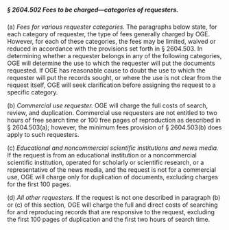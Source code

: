 ##### § 2604.502 Fees to be charged—categories of requesters. #####

(a) *Fees for various requester categories.* The paragraphs below state, for each category of requester, the type of fees generally charged by OGE. However, for each of these categories, the fees may be limited, waived or reduced in accordance with the provisions set forth in § 2604.503. In determining whether a requester belongs in any of the following categories, OGE will determine the use to which the requester will put the documents requested. If OGE has reasonable cause to doubt the use to which the requester will put the records sought, or where the use is not clear from the request itself, OGE will seek clarification before assigning the request to a specific category.

(b) *Commercial use requester.* OGE will charge the full costs of search, review, and duplication. Commercial use requesters are not entitled to two hours of free search time or 100 free pages of reproduction as described in § 2604.503(a); however, the minimum fees provision of § 2604.503(b) does apply to such requesters.

(c) *Educational and noncommercial scientific institutions and news media.* If the request is from an educational institution or a noncommercial scientific institution, operated for scholarly or scientific research, or a representative of the news media, and the request is not for a commercial use, OGE will charge only for duplication of documents, excluding charges for the first 100 pages.

(d) *All other requesters.* If the request is not one described in paragraph (b) or (c) of this section, OGE will charge the full and direct costs of searching for and reproducing records that are responsive to the request, excluding the first 100 pages of duplication and the first two hours of search time.